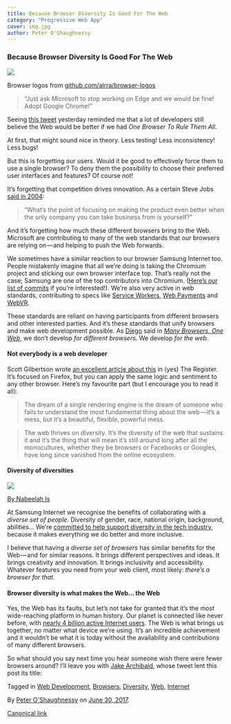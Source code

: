 ```yaml
---
title: Because Browser Diversity Is Good For The Web
category: "Progressive Web App"
cover: img.jpg
author: Peter O'Shaughnessy
---
```


### Because Browser Diversity Is Good For The Web

![](https://cdn-images-1.medium.com/max/800/1*F3-8rM92bbTy7JDZpkcJdw.png)

Browser logos from [github.com/alrra/browser-logos](https://github.com/alrra/browser-logos)

> “Just ask Microsoft to stop working on Edge and we would be fine! Adopt Google Chrome!”

Seeing [this tweet](https://twitter.com/Shyamal890/status/880462367154294784) yesterday reminded me that a lot of developers still believe the Web would be better if we had _One Browser To Rule Them All_.

At first, that might sound nice in theory. Less testing! Less inconsistency! Less bugs!

But this is forgetting our users. Would it be good to effectively force them to use a single browser? To deny them the possibility to choose their preferred user interfaces and features? Of course not!

It’s forgetting that competition drives innovation. As a certain Steve Jobs [said in 2004](https://www.bloomberg.com/news/articles/2004-10-11/the-seed-of-apples-innovation):

> “What’s the point of focusing on making the product even better when the only company you can take business from is yourself?”

And it’s forgetting how much these different browsers bring to the Web. Microsoft are contributing to many of the web standards that our browsers are relying on — and helping to push the Web forwards.

We sometimes have a similar reaction to our browser Samsung Internet too. People mistakenly imagine that all we’re doing is taking the Chromium project and sticking our own browser interface top. That’s really not the case; Samsung are one of the top contributors into Chromium. ([Here’s our list of commits](http://samsung.github.io/Chromium/commits.html) if you’re interested!). We’re also very active in web standards, contributing to specs like [Service Workers](https://w3c.github.io/ServiceWorker/), [Web Payments](https://www.w3.org/Payments/) and [WebVR](https://w3c.github.io/vr-workshop/).

These standards are reliant on having participants from different browsers and other interested parties. And it’s these standards that unify browsers and make web development possible. As [Diego](https://medium.com/u/33cea791460a) said in [_Many Browsers, One Web_](https://medium.com/samsung-internet-dev/many-browsers-one-web-21730352afbc), we don’t develop _for different browsers_. We develop _for the web_.

#### Not everybody is a web developer

Scott Gilbertson wrote [an excellent article about this](https://www.theregister.co.uk/2017/04/19/firefox_a_call_to_freedom/) in (yes) The Register. It’s focused on Firefox, but you can apply the same logic and sentiment to any other browser. Here’s my favourite part (but I encourage you to read it all):

> The dream of a single rendering engine is the dream of someone who fails to understand the most fundamental thing about the web — it’s a mess, but it’s a beautiful, flexible, powerful mess.

> The web thrives on diversity. It’s the diversity of the web that sustains it and it’s the thing that will mean it’s still around long after all the monocultures, whether they be browsers or Facebooks or Googles, have long since vanished from the online ecosystem.

#### Diversity of diversities

![](https://cdn-images-1.medium.com/max/800/1*Ae2CfOrqx1851_Qurp4Z-w.jpeg)

[By Nabeelah Is](https://www.flickr.com/photos/nabeelah0101/6681069305/)

At Samsung Internet we recognise the benefits of collaborating with a _diverse set of people_. Diversity of gender, race, national origin, background, abilities… We’re [committed to help support diversity in the tech industry](https://medium.com/samsung-internet-dev/supporting-diversity-at-tech-events-8b004965c0bd), because it makes everything we do better and more inclusive.

I believe that having a _diverse set of browsers_ has similar benefits for the Web — and for similar reasons. It brings different perspectives and ideas. It brings creativity and innovation. It brings inclusivity and accessibility. Whatever features you need from your web client, most likely: _there’s a browser for that_.

#### Browser diversity is what makes the Web… the Web

Yes, the Web has its faults, but let’s not take for granted that it’s the most wide-reaching platform in human history. Our planet is connected like never before, with [nearly 4 billion active Internet users](https://wearesocial.com/uk/special-reports/digital-in-2017-global-overview). The Web is what brings us together, no matter what device we’re using. It’s an incredible achievement and it wouldn’t be what it is today without the availability and contributions of many different browsers.

So what should you say next time you hear someone wish there were fewer browsers around? I’ll leave you with [Jake Archibald](https://medium.com/u/f87cd234b9d9), whose tweet lent this post its title:

Tagged in [Web Development](https://medium.com/tag/web-development), [Browsers](https://medium.com/tag/browsers), [Diversity](https://medium.com/tag/diversity), [Web](https://medium.com/tag/web), [Internet](https://medium.com/tag/internet)

By [Peter O'Shaughnessy](https://medium.com/@poshaughnessy) on [June 30, 2017](https://medium.com/p/910d1cbcdf3b).

[Canonical link](https://medium.com/@poshaughnessy/because-browser-diversity-is-good-for-the-web-910d1cbcdf3b)
